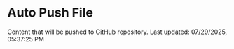 # Auto Push File

Content that will be pushed to GitHub repository.
Last updated: 07/29/2025, 05:37:25 PM